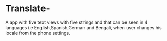 # Translate- 

A app with five text views with five strings and that can be seen in 4 languages i.e English,Spanish,German and Bengali, when user changes his locale from the phone settings.
